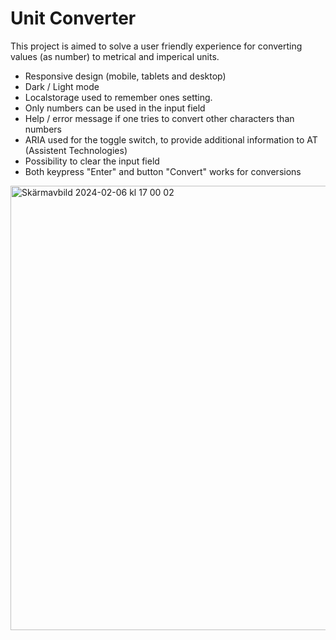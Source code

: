 # Unit Converter

This project is aimed to solve a user friendly experience for converting values (as number) to metrical and imperical units.

* Responsive design (mobile, tablets and desktop) 
* Dark / Light mode
* Localstorage used to remember ones setting.
* Only numbers can be used in the input field
* Help / error message if one tries to convert other characters than numbers
* ARIA used for the toggle switch, to provide additional information to AT (Assistent Technologies)
* Possibility to clear the input field
* Both keypress "Enter" and button "Convert" works for conversions

<img width="711" alt="Skärmavbild 2024-02-06 kl  17 00 02" src="https://github.com/premaloka/unit-converter/assets/113435908/398e38c7-bb9d-472c-9678-9ec48b3b8a7b">
